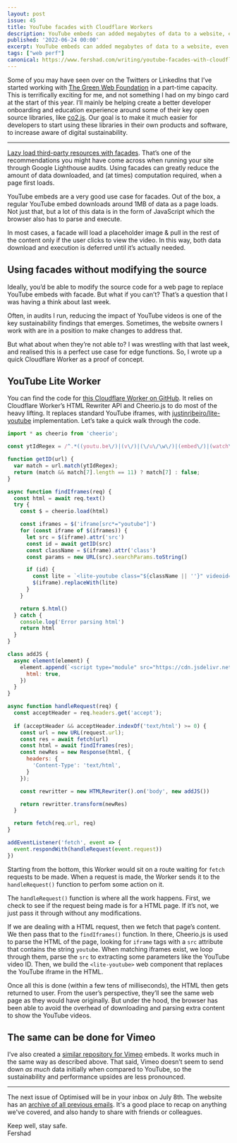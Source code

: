 ```yaml
---
layout: post
issue: 45
title: YouTube facades with Cloudflare Workers
description: YouTube embeds can added megabytes of data to a website, even if they are not watched by the user. This post looks at a way to use Cloudflare Workers plus a facade to reduce that initial data load.
published: '2022-06-24 00:00'
excerpt: YouTube embeds can added megabytes of data to a website, even if they are not watched by the user. This post looks at a way to use Cloudflare Workers plus a facade to reduce that initial data load.
tags: ["web perf"]
canonical: https://www.fershad.com/writing/youtube-facades-with-cloudflare-workers
---
```

Some of you may have seen over on the Twitters or LinkedIns that I’ve started working with [The Green Web Foundation](https://www.thegreenwebfoundation.org/) in a part-time capacity. This is terrifically exciting for me, and not something I had on my bingo card at the start of this year. I’ll mainly be helping create a better developer onboarding and education experience around some of their key open source libraries, like [co2.js](https://github.com/thegreenwebfoundation/co2.js). Our goal is to make it much easier for developers to start using these libraries in their own products and software, to increase aware of digital sustainability.

***
<!-- # YouTube facades with Cloudflare Workers -->

[Lazy load third-party resources with facades](https://web.dev/third-party-facades/). That’s one of the recommendations you might have come across when running your site through Google Lighthouse audits. Using facades can greatly reduce the amount of data downloaded, and (at times) computation required, when a page first loads.

YouTube embeds are a very good use case for facades. Out of the box, a regular YouTube embed downloads around 1MB of data as a page loads. Not just that, but a lot of this data is in the form of JavaScript which the browser also has to parse and execute.

In most cases, a facade will load a placeholder image & pull in the rest of the content only if the user clicks to view the video. In this way, both data download and execution is deferred until it’s actually needed.

## Using facades without modifying the source

Ideally, you’d be able to modify the source code for a web page to replace YouTube embeds with facade. But what if you can’t? That’s a question that I was having a think about last week. 

Often, in audits I run, reducing the impact of YouTube videos is one of the key sustainability findings that emerges. Sometimes, the website owners I work with are in a position to make changes to address that.

But what about when they’re not able to? I was wrestling with that last week, and realised this is a perfect use case for edge functions. So, I wrote up a quick Cloudflare Worker as a proof of concept.

## YouTube Lite Worker

You can find the code for [this Cloudflare Worker on GitHub](https://github.com/fershad/yt-lite-worker). It relies on Cloudflare Worker’s HTML Rewriter API and Cheerio.js to do most of the heavy lifting. It replaces standard YouTube iframes, with [justinribeiro/lite-youtube](https://github.com/justinribeiro/lite-youtube) implementation. Let’s take a quick walk through the code.

```js
import * as cheerio from 'cheerio';

const ytIdRegex = /^.*((youtu.be\/)|(v\/)|(\/u\/\w\/)|(embed\/)|(watch\?))\??v?=?([^#&?]*).*/;

function getID(url) {
  var match = url.match(ytIdRegex);
  return (match && match[7].length == 11) ? match[7] : false;
}

async function findIframes(req) {
  const html = await req.text()
  try {
    const $ = cheerio.load(html)

    const iframes = $('iframe[src*="youtube"]')
    for (const iframe of $(iframes)) {
      let src = $(iframe).attr('src')
      const id = await getID(src)
      const className = $(iframe).attr('class')
      const params = new URL(src).searchParams.toString()

      if (id) {
        const lite = `<lite-youtube class="${className || ''}" videoid="${id}" nocookie params='${params}'> </lite-youtube>`
        $(iframe).replaceWith(lite)
      }
    }

    return $.html()
  } catch {
    console.log('Error parsing html')
    return html
  }
}

class addJS {
  async element(element) {
    element.append(`<script type="module" src="https://cdn.jsdelivr.net/npm/@justinribeiro/lite-youtube@1.3.1/lite-youtube.js"></script>`, {
      html: true,
    })
  }
}

async function handleRequest(req) {
  const acceptHeader = req.headers.get('accept');
  
  if (acceptHeader && acceptHeader.indexOf('text/html') >= 0) {
    const url = new URL(request.url);
    const res = await fetch(url)
    const html = await findIframes(res);
    const newRes = new Response(html, {
      headers: {
        'Content-Type': 'text/html',
      }
    });

    const rewritter = new HTMLRewriter().on('body', new addJS())

    return rewritter.transform(newRes)
  }

  return fetch(req.url, req)
}

addEventListener('fetch', event => {
  event.respondWith(handleRequest(event.request))
})
```

Starting from the bottom, this Worker would sit on a route waiting for `fetch` requests to be made. When a request is made, the Worker sends it to the `handleRequest()` function to perfom some action on it.

The `handleRequest()` function is where all the work happens. First, we check to see if the request being made is for a HTML page. If it’s not, we just pass it through without any modifications. 

If we are dealing with a HTML request, then we fetch that page’s content. We then pass that to the `findIframes()` function. In there, Cheerio.js is used to parse the HTML of the page, looking for `iframe` tags with a `src` attribute that contains the string `youtube`. When matching iframes exist, we loop through them, parse the `src` to extracting some parameters like the YouTube video ID. Then, we build the `<lite-youtube>` web component that replaces the YouTube iframe in the HTML.

Once all this is done (within a few tens of milliseconds), the HTML then gets returned to user. From the user’s perspective, they’ll see the same web page as they would have originally. But under the hood, the browser has been able to avoid the overhead of downloading and parsing extra content to show the YouTube videos.

## The same can be done for Vimeo

I’ve also created a [similar repository for Vimeo](https://github.com/fershad/vimeo-lite-worker) embeds. It works much in the same way as described above. That said, Vimeo doesn’t seem to send down *as much* data initially when compared to YouTube, so the sustainability and performance upsides are less pronounced.

***

The next issue of Optimised will be in your inbox on July 8th. The website has an [archive of all previous emails](https://optimised.email/). It's a good place to recap on anything we've covered, and also handy to share with friends or colleagues.

Keep well, stay safe.  
Fershad